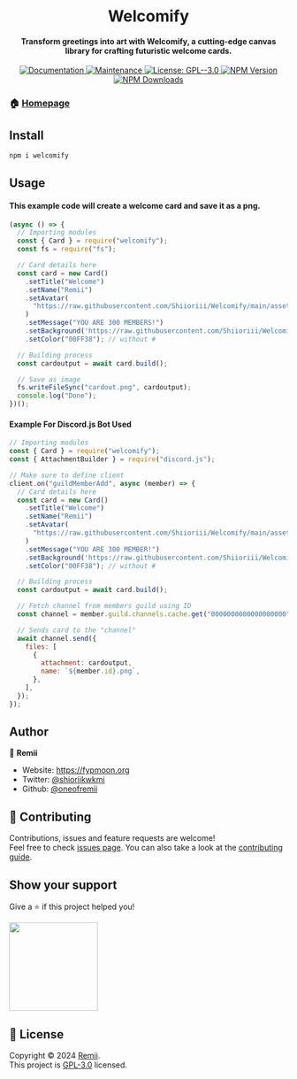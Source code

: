 <h1 align="center">Welcomify</h1>
<h4 align="center">Transform greetings into art with Welcomify, a cutting-edge canvas library for crafting futuristic welcome cards.</h4>
<div align="center">
<p>
  <a href="https://github.com/Shiioriii/Welcomify#readme" target="_blank">
    <img alt="Documentation" src="https://img.shields.io/badge/documentation-yes-brightgreen.svg?style=flat-square" />
  </a>
  <a href="https://github.com/Shiioriii/Welcomify/graphs/commit-activity" target="_blank">
    <img alt="Maintenance" src="https://img.shields.io/badge/Maintained%3F-yes-green.svg?style=flat-square" />
  </a>
  <a href="(https://github.com/Shiioriii/Welcomify/blob/main/LICENSE" target="_blank">
    <img alt="License: GPL--3.0" src="https://img.shields.io/github/license/Shiioriii/Welcomify?style=flat-square" />
  </a>
  <a href="https://npmjs.org/package/welcomify" target="_blank">
  <img alt="NPM Version" src="https://img.shields.io/npm/v/welcomify?style=flat-square&logo=npm" />
  </a>
  <a href="https://npmjs.org/package/welcomify" target="_blank">
  <img alt="NPM Downloads" src="https://img.shields.io/npm/dt/welcomify?style=flat-square&logo=npm">
  </a>
</p>
</div>

### 🏠 [Homepage](https://fypmoon.org/project/welcomify)

## Install

```sh
npm i welcomify
```

## Usage

#### This example code will create a welcome card and save it as a png.

```javascript
(async () => {
  // Importing modules
  const { Card } = require("welcomify");
  const fs = require("fs");

  // Card details here
  const card = new Card()
    .setTitle("Welcome")
    .setName("Remii")
    .setAvatar(
      "https://raw.githubusercontent.com/Shiioriii/Welcomify/main/assets/avatar.png"
    )
    .setMessage("YOU ARE 300 MEMBERS!")
    .setBackground('https://raw.githubusercontent.com/Shiioriii/Welcomify/main/assets/background.jpg')
    .setColor("00FF38"); // without #

  // Building process
  const cardoutput = await card.build();

  // Save as image
  fs.writeFileSync("cardout.png", cardoutput);
  console.log("Done");
})();
```

#### Example For Discord.js Bot Used

```javascript
// Importing modules
const { Card } = require("welcomify");
const { AttachmentBuilder } = require("discord.js");

// Make sure to define client
client.on("guildMemberAdd", async (member) => {
  // Card details here
  const card = new Card()
    .setTitle("Welcome")
    .setName("Remii")
    .setAvatar(
      "https://raw.githubusercontent.com/Shiioriii/Welcomify/main/assets/avatar.png"
    )
    .setMessage("YOU ARE 300 MEMBER!")
    .setBackground('https://raw.githubusercontent.com/Shiioriii/Welcomify/main/assets/background.jpg')
    .setColor("00FF38"); // without #

  // Building process
  const cardoutput = await card.build();

  // Fetch channel from members guild using ID
  const channel = member.guild.channels.cache.get("0000000000000000000");

  // Sends card to the "channel"
  await channel.send({
    files: [
      {
        attachment: cardoutput,
        name: `${member.id}.png`,
      },
    ],
  });
});
```

## Author

👤 **Remii**

- Website: https://fypmoon.org
- Twitter: [@shioriikwkmi](https://twitter.com/shioriikwkmi)
- Github: [@oneofremii](https://github.com/oneofremii)

## 🤝 Contributing

Contributions, issues and feature requests are welcome!<br />Feel free to check [issues page](https://github.com/oneofremii/Welcomify/issues). You can also take a look at the [contributing guide](https://github.com/oneofremii/Welcomify/blob/master/CONTRIBUTING.md).

## Show your support

Give a ⭐️ if this project helped you!

<a href="https://www.patreon.com/oneofremii">
  <img src="https://c5.patreon.com/external/logo/become_a_patron_button@2x.png" width="160">
</a>

## 📝 License

Copyright © 2024 [Remii](https://github.com/oneofremii).<br />
This project is [GPL-3.0](https://github.com/oneofremii/Welcomify/blob/main/LICENSE) licensed.
